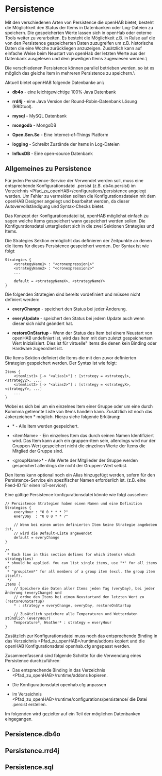 Persistence
===========

Mit den verschiedenen Arten von Persistence die openHAB bietet, besteht
die Möglichkeit den Status der Items in Datenbanken oder Log-Dateien zu
speichern. Die gespeicherten Werte lassen sich in openHab oder externe
Tools weiter zu verarbeiten. Es besteht die Möglichkeit z.B. in Rulse
auf die von den Persistence gespeicherten Daten zuzugreifen um z.B.
historische Daten die eine Woche zurückliegen anzuzeigen. Zusätzlich
kann auf einfache Weise beim Neustart von openHab der letzten Werte aus
der Datenbank ausgelesen und dem jeweiligen Items zugewiesen werden.\

Die verschiedenen Persistence können parallel betrieben werden, so ist
es möglich das gleiche Item in mehreren Persistence zu speichern.\

Aktuell bietet openHAB folgende Datenbanke an:\

-   **db4o** - eine leichtgewichtige 100% Java Datenbank

-   **rrd4j** - eine Java Version der Round-Robin-Datenbank Lösung (RRDtool).

-   **mysql** - MySQL Datenbank

-   **mongodb** - MongoDB

-   **Open.Sen.Se** - Eine Internet-of-Things Platform

-   **logging** - Schreibt Zustände der Items in Log-Dateien

-   **InfluxDB** - Eine open-source Datenbank

Allgemeines zu Persistence
--------------------------

Für jeden Persistence-Service der Verwendet werden soll, muss eine
entsprechende Konfigurationsdatei <persistenceservice>.persist (z.B.
db4o.persist) im Verzeichnis <Pfad_zu_openHAB>/configurations/persistence angelegt werden.
Um Fehler zu vermeiden sollten die Konfigurationsdateien mit dem openHAB
Designer angelegt und bearbeitet werden, da dieser Autovervollständigung
und Syntax-Checks bietet.   

Das Konzept der Konfigurationsdatei ist, openHAB möglichst einfach zu
sagen welche Items gespeichert wann gespeichert werden sollen. Die
Konfigurationsdatei untergliedert sich in die zwei Sektionen Strategies
und Items.   

Die Strategies Sektion ermöglicht das definieren der Zeitpunkte an denen
die Items für dieses Persistence gespeichert werden. Der Syntax ist wie
folgt:

    Strategies {
        <strategyName1> : "<cronexpression1>"
        <strategyName2> : "<cronexpression2>"
        ...

        default = <strategyNameX>, <strategyNameY>
    }

Die folgenden Strategien sind bereits vordefiniert und müssen nicht
definiert werden:

-   **everyChange** - speichert den Status bei jeder Änderung.

-   **everyUpdate** - speichert den Status bei jedem Update auch wenn
    dieser sich nicht geändert hat.

-   **restoreOnStartup** - Wenn der Status des Item bei einem Neustart
    von openHAB undefiniert ist, wird das Item mit dem zuletzt
    gespeichertem Wert Inizialisiert. Dies ist für virtuelle" Items die
    denen kein Binding oder Hardware zugeordnet ist.

Die Items Sektion definiert die Items die mit den zuvor definierten
Strategien gespeichert werden. Der Syntax ist wie folgt:  

    Items {
        <itemlist1> [-> "<alias1>"] : [strategy = <strategy1>, <strategy2>, ...]
        <itemlist2> [-> "<alias2>"] : [strategy = <strategyX>, <strategyY>, ...]
        ...
    }

Wobei es sich bei <itemlist> um ein einzelnes Item einer Gruppe oder
um eine durch Kommma getrennte Liste von Items handeln kann. Zusätzlich
ist noch das Jokerzeichen \* möglich. Hierzu siehe folgende Erklärung:  

-   \* - Alle Item werden gespeichert.

-   \<itemName\> - Ein einzelnes Item das durch seinen Namen
    Identifiziert wird. Das Item kann auch ein gruppen-item sein,
    allerdings wird nur der Gruppen-Wert gespeichert nicht die einzelnen
    Werte der Items die Mitglied der Gruppe sind.

-   \<groupName\>\* - Alle Werte der Mitglieder der Gruppe werden
    gespeichert allerdings die nicht der Gruppen-Wert selbst.

Den Items kann optional noch ein Alias hinzugefügt werden, sofern für
den Persistence-Service ein spezifischer Namen erforderlich ist. (z.B.
eine Feed-ID für einen IoT-service)\

Eine gültige Persistence konfigurationsdatei könnte wie folgt aussehen:

    // Persistence Strategien haben einen Namen und eine Definition
    Strategies {
        everyHour : "0 0 * * * ?"
        everyDay  : "0 0 0 * * ?"

        // Wenn bei einem unten definierten Item keine Strategie angebeben ist,
        // wird die Default-Liste angewendet
        default = everyChange
    }

    /* 
     * Each line in this section defines for which item(s) which strategy(ies)
     * should be applied. You can list single items, use "*" for all items or
     * "groupitem*" for all members of a group item (excl. the group item itself).
     */
    Items {
        // Speichere die Daten aller Items jeden Tag (veryDay), bei jeder Änderung (everyChange) und
        // ordne den Items bei einem Neustartand den letzten Wert zu (restoreOnStartup)
        * : strategy = everyChange, everyDay, restoreOnStartup

        // Zusätzlich speichere alle Temperaturen und Wetterdaten stündlich (everyHour)
        Temperature*, Weather* : strategy = everyHour
    }

Zusätzlich zur Konfigurationsdatei muss noch das entsprechende Binding
in das Verzeichnis <Pfad_zu_openHAB>/runtime/addons kopiert und die
openHAB Konfigurationsdatei openhab.cfg angepasst werden.  

Zusammenfassend sind folgende Schritte für die Verwendung eines
Persistence durchzuführen:

-   Das entsprechende Binding in das Verzeichnis <Pfad_zu_openHAB\>/runtime/addons kopieren.

-   Die Konfigurationsdatei openhab.cfg anpassen

-   Im Verzeichnis <Pfad\_zu\_openHAB>/runtime/configurations/persistence/ die Datei <persistence>.persist erstellen.

Im folgenden wird gezielter auf ein Teil der möglichen Datenbanken
eingegangen.

Persistence.db4o
----------------

Persistence.rrd4j
-----------------

Persistence.sql
---------------
